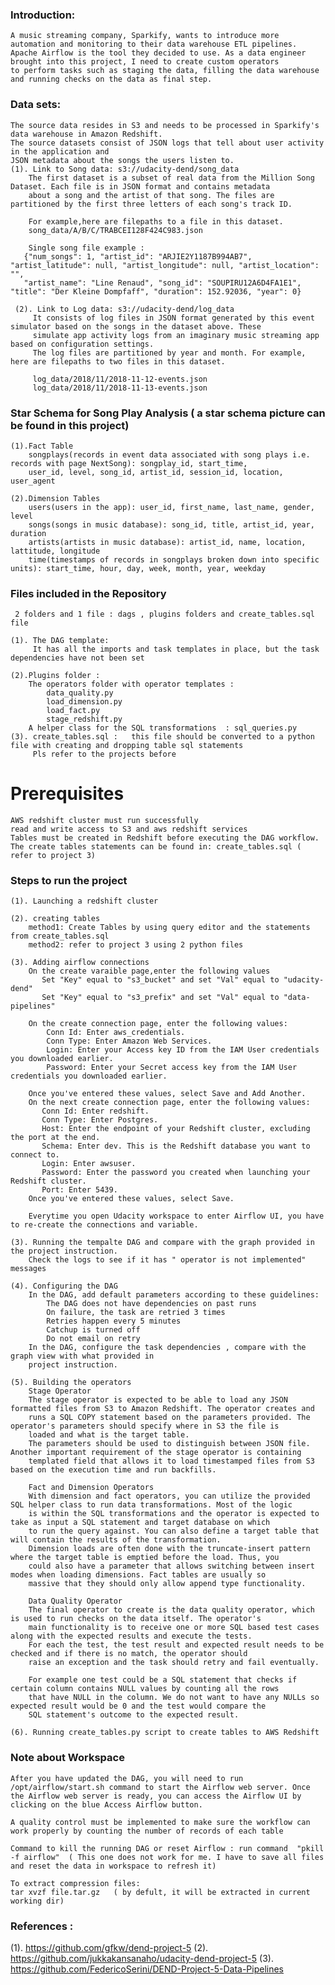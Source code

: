 ### Introduction:  
    A music streaming company, Sparkify, wants to introduce more automation and monitoring to their data warehouse ETL pipelines. 
    Apache Airflow is the tool they decided to use. As a data engineer brought into this project, I need to create custom operators
    to perform tasks such as staging the data, filling the data warehouse and running checks on the data as final step. 


### Data sets:
    The source data resides in S3 and needs to be processed in Sparkify's data warehouse in Amazon Redshift. 
    The source datasets consist of JSON logs that tell about user activity in the application and
    JSON metadata about the songs the users listen to.
    (1). Link to Song data: s3://udacity-dend/song_data
        The first dataset is a subset of real data from the Million Song Dataset. Each file is in JSON format and contains metadata   
        about a song and the artist of that song. The files are partitioned by the first three letters of each song's track ID. 
  
        For example,here are filepaths to a file in this dataset.    
        song_data/A/B/C/TRABCEI128F424C983.json

        Single song file example :
       {"num_songs": 1, "artist_id": "ARJIE2Y1187B994AB7", "artist_latitude": null, "artist_longitude": null, "artist_location": "",    
       "artist_name": "Line Renaud", "song_id": "SOUPIRU12A6D4FA1E1", "title": "Der Kleine Dompfaff", "duration": 152.92036, "year": 0}
       
     (2). Link to Log data: s3://udacity-dend/log_data
         It consists of log files in JSON format generated by this event simulator based on the songs in the dataset above. These 
         simulate app activity logs from an imaginary music streaming app based on configuration settings.     
         The log files are partitioned by year and month. For example, here are filepaths to two files in this dataset.

         log_data/2018/11/2018-11-12-events.json
         log_data/2018/11/2018-11-13-events.json  


### Star Schema for Song Play Analysis ( a star schema picture can be found in this project)
    (1).Fact Table
        songplays(records in event data associated with song plays i.e. records with page NextSong): songplay_id, start_time,
        user_id, level, song_id, artist_id, session_id, location, user_agent
        
    (2).Dimension Tables
        users(users in the app): user_id, first_name, last_name, gender, level
        songs(songs in music database): song_id, title, artist_id, year, duration
        artists(artists in music database): artist_id, name, location, lattitude, longitude
        time(timestamps of records in songplays broken down into specific units): start_time, hour, day, week, month, year, weekday


### Files included in the Repository
     2 folders and 1 file : dags , plugins folders and create_tables.sql file 
   
    (1). The DAG template:
         It has all the imports and task templates in place, but the task dependencies have not been set

    (2).Plugins folder : 
        The operators folder with operator templates :
            data_quality.py   
            load_dimension.py 
            load_fact.py   
            stage_redshift.py       
        A helper class for the SQL transformations  : sql_queries.py
    (3). create_tables.sql :   this file should be converted to a python file with creating and dropping table sql statements
         Pls refer to the projects before 


# Prerequisites
    AWS redshift cluster must run successfully
    read and write access to S3 and aws redshift services
    Tables must be created in Redshift before executing the DAG workflow. The create tables statements can be found in: create_tables.sql ( refer to project 3) 
    
### Steps to run the project
    (1). Launching a redshift cluster
         
    (2). creating tables
        method1: Create Tables by using query editor and the statements from create_tables.sql
        method2: refer to project 3 using 2 python files
    
    (3). Adding airflow connections 
        On the create varaible page,enter the following values 
           Set "Key" equal to "s3_bucket" and set "Val" equal to "udacity-dend"
           Set "Key" equal to "s3_prefix" and set "Val" equal to "data-pipelines"

        On the create connection page, enter the following values:
            Conn Id: Enter aws_credentials.
            Conn Type: Enter Amazon Web Services.
            Login: Enter your Access key ID from the IAM User credentials you downloaded earlier.
            Password: Enter your Secret access key from the IAM User credentials you downloaded earlier.

        Once you've entered these values, select Save and Add Another.
        On the next create connection page, enter the following values:
           Conn Id: Enter redshift.
           Conn Type: Enter Postgres.
           Host: Enter the endpoint of your Redshift cluster, excluding the port at the end. 
           Schema: Enter dev. This is the Redshift database you want to connect to.
           Login: Enter awsuser.
           Password: Enter the password you created when launching your Redshift cluster.
           Port: Enter 5439.
        Once you've entered these values, select Save.

        Everytime you open Udacity workspace to enter Airflow UI, you have to re-create the connections and variable. 
            
    (3). Running the tempalte DAG and compare with the graph provided in the project instruction. 
        Check the logs to see if it has " operator is not implemented" messages
        
    (4). Configuring the DAG
        In the DAG, add default parameters according to these guidelines:
            The DAG does not have dependencies on past runs            
            On failure, the task are retried 3 times
            Retries happen every 5 minutes
            Catchup is turned off
            Do not email on retry
        In the DAG, configure the task dependencies , compare with the graph view with what provided in   
        project instruction.  
        
    (5). Building the operators
        Stage Operator
        The stage operator is expected to be able to load any JSON formatted files from S3 to Amazon Redshift. The operator creates and 
        runs a SQL COPY statement based on the parameters provided. The operator's parameters should specify where in S3 the file is 
        loaded and what is the target table.
        The parameters should be used to distinguish between JSON file. Another important requirement of the stage operator is containing   
        templated field that allows it to load timestamped files from S3 based on the execution time and run backfills.
        
        Fact and Dimension Operators
        With dimension and fact operators, you can utilize the provided SQL helper class to run data transformations. Most of the logic 
        is within the SQL transformations and the operator is expected to take as input a SQL statement and target database on which
        to run the query against. You can also define a target table that will contain the results of the transformation.
        Dimension loads are often done with the truncate-insert pattern where the target table is emptied before the load. Thus, you         
        could also have a parameter that allows switching between insert modes when loading dimensions. Fact tables are usually so 
        massive that they should only allow append type functionality.
        
        Data Quality Operator
        The final operator to create is the data quality operator, which is used to run checks on the data itself. The operator's 
        main functionality is to receive one or more SQL based test cases along with the expected results and execute the tests. 
        For each the test, the test result and expected result needs to be checked and if there is no match, the operator should 
        raise an exception and the task should retry and fail eventually.

        For example one test could be a SQL statement that checks if certain column contains NULL values by counting all the rows
        that have NULL in the column. We do not want to have any NULLs so expected result would be 0 and the test would compare the 
        SQL statement's outcome to the expected result.
        
    (6). Running create_tables.py script to create tables to AWS Redshift
    

### Note about Workspace
    After you have updated the DAG, you will need to run /opt/airflow/start.sh command to start the Airflow web server. Once the Airflow web server is ready, you can access the Airflow UI by clicking on the blue Access Airflow button.
    
    A quality control must be implemented to make sure the workflow can work properly by counting the number of records of each table 

    Command to kill the running DAG or reset Airflow : run command  "pkill -f airflow"  ( This one does not work for me. I have to save all files and reset the data in workspace to refresh it)

    To extract compression files: 
    tar xvzf file.tar.gz   ( by defult, it will be extracted in current working dir)
    
### References :
(1). https://github.com/gfkw/dend-project-5
(2). https://github.com/jukkakansanaho/udacity-dend-project-5
(3). https://github.com/FedericoSerini/DEND-Project-5-Data-Pipelines
